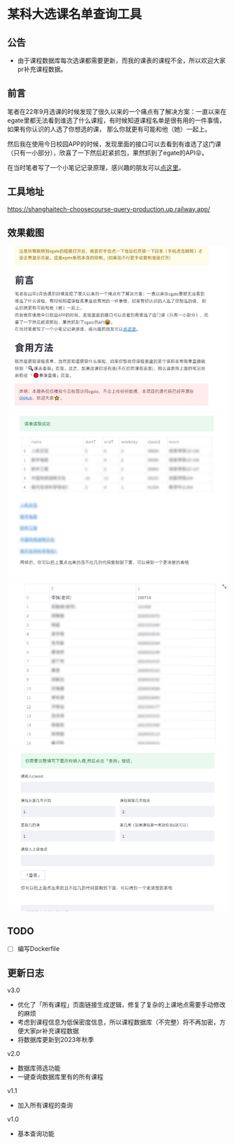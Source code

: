 # 某科大选课名单查询工具

## 公告

- 由于课程数据库每次选课都需要更新，而我的课表的课程不全，所以欢迎大家pr补充课程数据。


## 前言
笔者在22年9月选课的时候发现了很久以来的一个痛点有了解决方案：一直以来在egate里都无法看到谁选了什么课程，有时候知道课程名单是很有用的一件事情，如果有你认识的人选了你想选的课， 那么你就更有可能和他（她）一起上。

然后我在使用今日校园APP的时候，发现里面的接口可以去看到有谁选了这门课（只有一小部分），欣喜了一下然后赶紧抓包，果然抓到了egate的API😝。

在当时笔者写了一个小笔记记录原理，感兴趣的朋友可以[点这里](https://flowus.cn/share/105777d6-200e-460f-8c4d-7db16599dab9)。

## 工具地址
https://shanghaitech-choosecourse-query-production.up.railway.app/


## 效果截图

![img0](img/img0.jpg)
![img1](img/img1.jpg)
![img2](img/img2.jpg)
![img3](img/img3.jpg)


## TODO

- [ ] 编写Dockerfile  

## 更新日志

v3.0
- 优化了「所有课程」页面链接生成逻辑，修复了复杂的上课地点需要手动修改的麻烦
- 考虑到课程信息为低保密度信息，所以课程数据库（不完整）将不再加密，方便大家pr补充课程数据
- 将数据库更新到2023年秋季

v2.0
- 数据库筛选功能
- 一键查询数据库里有的所有课程

v1.1
- 加入所有课程的查询

v1.0
- 基本查询功能